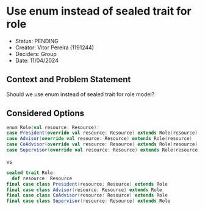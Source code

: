 # Use enum instead of sealed trait for role

* Status: PENDING
* Creator: Vitor Pereira (1191244)
* Deciders: Group
* Date: 11/04/2024
 
## Context and Problem Statement

Should we use enum instead of sealed trait for role model?

## Considered Options

```scala
enum Role(val resource: Resource):
case President(override val resource: Resource) extends Role(resource)
case Advisor(override val resource: Resource) extends Role(resource)
case CoAdvisor(override val resource: Resource) extends Role(resource)
case Supervisor(override val resource: Resource) extends Role(resource)
```

vs

```scala
sealed trait Role:
  def resource: Resource
final case class President(resource: Resource) extends Role
final case class Advisor(resource: Resource) extends Role
final case class CoAdvisor(resource: Resource) extends Role
final case class Supervisor(resource: Resource) extends Role
```
